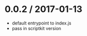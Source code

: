 
0.0.2 / 2017-01-13
==================

  * default entrypoint to index.js
  * pass in scriptkit version
